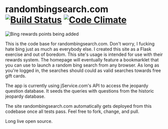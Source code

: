 randombingsearch.com [![Build Status](https://travis-ci.org/mediachicken/randombingsearch.com.svg?branch=master)](https://travis-ci.org/mediachicken/randombingsearch.com) [![Code Climate](https://codeclimate.com/github/mediachicken/randombingsearch.com/badges/gpa.svg)](https://codeclimate.com/github/mediachicken/randombingsearch.com)
===========

![Bing rewards points being added](http://i.imgur.com/EVIF43t.gif)

This is the code base for randombingsearch.com. Don't worry, I fucking hate bing just as much as everybody else. I created this site as a Flask exercise and out of boredom. This site's usage is intended for use with their rewards system. The homepage will eventually feature a bookmarklet that you can use to launch a random bing search from any browser. As long as you're logged in, the searches should could as valid searches towards free gift cards.

The app is currently using jService.com's API to access the jeopardy question database. It seeds the queries with questions from the historic jeopardy database.


The site randombingsearch.com automatically gets deployed from this codebase once all tests pass. Feel free to fork, change, and pull.


Long live open source.
